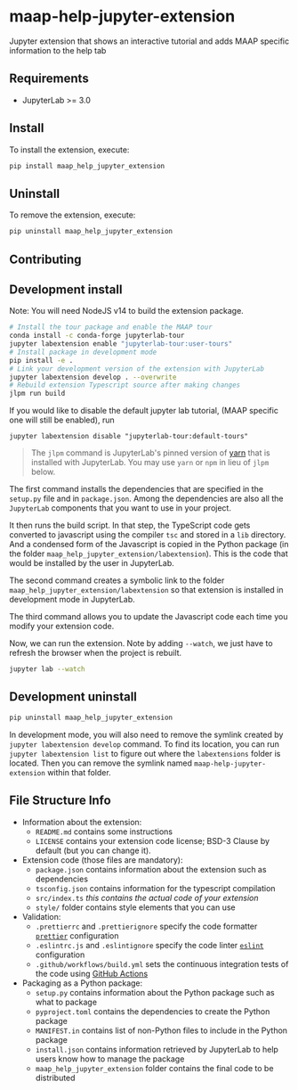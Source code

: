 # maap-help-jupyter-extension

Jupyter extension that shows an interactive tutorial and adds MAAP specific information to the help tab

## Requirements

* JupyterLab >= 3.0

## Install

To install the extension, execute:

```bash
pip install maap_help_jupyter_extension
```

## Uninstall

To remove the extension, execute:

```bash
pip uninstall maap_help_jupyter_extension
```
## Contributing

## Development install

Note: You will need NodeJS v14 to build the extension package.


```bash
# Install the tour package and enable the MAAP tour
conda install -c conda-forge jupyterlab-tour
jupyter labextension enable "jupyterlab-tour:user-tours"
# Install package in development mode
pip install -e .
# Link your development version of the extension with JupyterLab
jupyter labextension develop . --overwrite
# Rebuild extension Typescript source after making changes
jlpm run build
```

If you would like to disable the default jupyter lab tutorial, (MAAP specific one will still be enabled), run 
```
jupyter labextension disable "jupyterlab-tour:default-tours"
```

> The `jlpm` command is JupyterLab's pinned version of
> [yarn](https://yarnpkg.com/) that is installed with JupyterLab. You may use
> `yarn` or `npm` in lieu of `jlpm` below.

The first command installs the dependencies that are specified in the
`setup.py` file and in `package.json`. Among the dependencies are also all the `JupyterLab` components that you want to use in your project.

It then runs the build script. In that step, the TypeScript code gets
converted to javascript using the compiler `tsc` and stored in a `lib`
directory. And a condensed form of the Javascript is copied in the Python
package (in the folder `maap_help_jupyter_extension/labextension`). This is the code that
would be installed by the user in JupyterLab.

The second command creates a symbolic link to the folder `maap_help_jupyter_extension/labextension` so that extension is installed in development mode in JupyterLab.

The third command allows you to update the Javascript code each time you modify your
extension code.

Now, we can run the extension. Note by adding `--watch`, we just have to refresh the browser when the project is rebuilt.

```bash
jupyter lab --watch
```

## Development uninstall

```bash
pip uninstall maap_help_jupyter_extension
```

In development mode, you will also need to remove the symlink created by `jupyter labextension develop`
command. To find its location, you can run `jupyter labextension list` to figure out where the `labextensions`
folder is located. Then you can remove the symlink named `maap-help-jupyter-extension` within that folder.

## File Structure Info

- Information about the extension:
  - `README.md` contains some instructions
  - `LICENSE` contains your extension code license; BSD-3 Clause by default (but you can change it).
- Extension code (those files are mandatory):
  - `package.json` contains information about the extension such as dependencies
  - `tsconfig.json` contains information for the typescript compilation
  - `src/index.ts` _this contains the actual code of your extension_
  - `style/` folder contains style elements that you can use
- Validation:
  - `.prettierrc` and `.prettierignore` specify the code formatter [`prettier`](https://prettier.io) configuration
  - `.eslintrc.js` and `.eslintignore` specify the code linter [`eslint`](https://eslint.org) configuration
  - `.github/workflows/build.yml` sets the continuous integration tests of the code using [GitHub Actions](https://help.github.com/en/actions)
- Packaging as a Python package:
  - `setup.py` contains information about the Python package such as what to package
  - `pyproject.toml` contains the dependencies to create the Python package
  - `MANIFEST.in` contains list of non-Python files to include in the Python package
  - `install.json` contains information retrieved by JupyterLab to help users know how to manage the package
  - `maap_help_jupyter_extension` folder contains the final code to be distributed